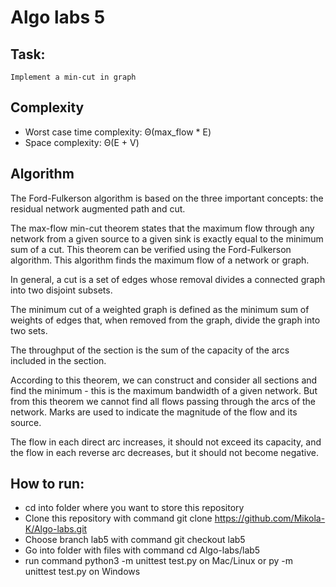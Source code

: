 # Algo labs 5

## Task:
    Implement a min-cut in graph
## Complexity
- Worst case time complexity: Θ(max_flow * E)
- Space complexity: Θ(E + V)

## Algorithm
The Ford-Fulkerson algorithm is based on the three important concepts: the residual network augmented path and cut.

The max-flow min-cut theorem states that the maximum flow through any network from a given source to a given sink is exactly equal to the minimum sum of a cut. This theorem can be verified using the Ford-Fulkerson algorithm. This algorithm finds the maximum flow of a network or graph.

In general, a cut is a set of edges whose removal divides a connected graph into two disjoint subsets.

The minimum cut of a weighted graph is defined as the minimum sum of weights of edges that, when removed from the graph, divide the graph into two sets.

The throughput of the section is the sum of the capacity of the arcs included in the section.

According to this theorem, we can construct and consider all sections and find the minimum - this is the maximum bandwidth of a given network. But from this theorem we cannot find all flows passing through the arcs of the network. Marks are used to indicate the magnitude of the flow and its source.

The flow in each direct arc increases, it should not exceed its capacity, and the flow in each reverse arc decreases, but it should not become negative.

## How to run:
- cd into folder where you want to store this repository
- Clone this repository with command git clone https://github.com/Mikola-K/Algo-labs.git
- Choose branch lab5 with command git checkout lab5
- Go into folder with files with command cd Algo-labs/lab5
- run command python3 -m unittest test.py on Mac/Linux or py -m unittest test.py on Windows